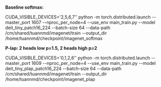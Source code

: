 **Baseline softmax:**

CUDA_VISIBLE_DEVICES='2,5,6,7’' python -m torch.distributed.launch --master_port 1607 --nproc_per_node=4 --use_env main_train.py --model deit_tiny_patch16_224 --batch-size 64 --data-path /cm/shared/tuannmd/imagenet/train --output_dir /home/tuannmd/checkpoint/imagenet_softmax


**P-lap: 2 heads low p=1.5, 2 heads high p=2**

CUDA_VISIBLE_DEVICES='0,1,2,6’' python -m torch.distributed.launch --master_port 1609 --nproc_per_node=4 --use_env main_train.py --model deit_tiny_plap_patch16_224 --batch-size 64 --data-path /cm/shared/tuannmd/imagenet/train --output_dir /home/tuannmd/checkpoint/imagenet_plap
